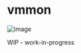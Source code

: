 # vmmon

![image](https://github.com/onur-zengin/vmmon/assets/10590811/4e7d87dd-562c-4f7a-a3fe-49d790fbe6c4)

WIP - work-in-progress
